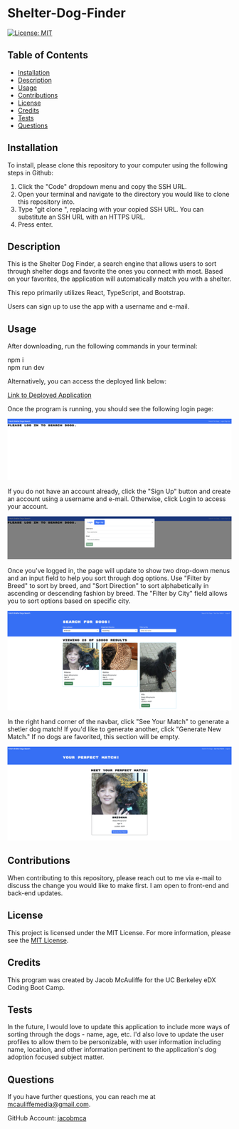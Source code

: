 # Shelter-Dog-Finder
[![License: MIT](https://img.shields.io/badge/License-MIT-yellow.svg)](https://opensource.org/licenses/MIT)
## Table of Contents
* [Installation](#installation)
* [Description](#description)
* [Usage](#usage)
* [Contributions](#contributions)
* [License](#license)
* [Credits](#credits)
* [Tests](#tests)
* [Questions](#questions)

## Installation
To install, please clone this repository to your computer using the following steps in Github:

1. Click the "Code" dropdown menu and copy the SSH URL.
2. Open your terminal and navigate to the directory you would like to clone this repository into.
3. Type "git clone <paste SSH URL>", replacing <paste SSH URL> with your copied SSH URL. You can substitute an SSH URL with an HTTPS URL.
4. Press enter.

## Description

This is the Shelter Dog Finder, a search engine that allows users to sort through shelter dogs and favorite the ones you connect with most. Based on your favorites, the application will automatically match you with a shelter.

This repo primarily utilizes React, TypeScript, and Bootstrap.

Users can sign up to use the app with a username and e-mail.

## Usage

After downloading, run the following commands in your terminal:

npm i<br/>
npm run dev

Alternatively, you can access the deployed link below:

[Link to Deployed Application](https://shelter-dog-database.onrender.com/)

Once the program is running, you should see the following login page:

![Screenshot](public/screenshot1.png)

If you do not have an account already, click the "Sign Up" button and create an account using a username and e-mail. Otherwise, click Login to access your account.

![Screenshot](public/screenshot2.png)

Once you've logged in, the page will update to show two drop-down menus and an input field to help you sort through dog options. Use "Filter by Breed" to sort by breed, and "Sort Direction" to sort alphabetically in ascending or descending fashion by breed. The "Filter by City" field allows you to sort options based on specific city.

![Screenshot](public/screenshot3.png)

In the right hand corner of the navbar, click "See Your Match" to generate a shetler dog match! If you'd like to generate another, click "Generate New Match." If no dogs are favorited, this section will be empty.

![Screenshot](public/screenshot4.png)

## Contributions
When contributing to this repository, please reach out to me via e-mail to discuss the change you would like to make first. I am open to front-end and back-end updates.

## License
This project is licensed under the MIT License. For more information, please see the [MIT License](https://opensource.org/licenses/MIT).

## Credits
This program was created by Jacob McAuliffe for the UC Berkeley eDX Coding Boot Camp.

## Tests
In the future, I would love to update this application to include more ways of sorting through the dogs - name, age, etc. I'd also love to update the user profiles to allow them to be personizable, with user information including name, location, and other information pertinent to the application's dog adoption focused subject matter.

## Questions
If you have further questions, you can reach me at [mcauliffemedia@gmail.com](mailto:mcauliffemedia@gmail.com).

GitHub Account: [jacobmca](https://github.com/jacobmca)